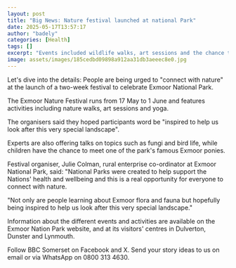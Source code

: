 ```yaml
---
layout: post
title: "Big News: Nature festival launched at national Park"
date: 2025-05-17T13:57:17
author: "badely"
categories: [Health]
tags: []
excerpt: "Events included wildlife walks, art sessions and the chance to meet an Exmoor pony."
image: assets/images/185cedbd09898a912aa31db3aeeec8e0.jpg
---
```


Let's dive into the details: People are being urged to "connect with nature" at the launch of a two-week festival to celebrate Exmoor National Park.

The Exmoor Nature Festival runs from 17 May to 1 June and features activities including nature walks, art sessions and yoga.

The organisers said they hoped participants word be "inspired to help us look after this very special landscape".

Experts are also offering talks on topics such as fungi and bird life, while children have the chance to meet one of the park's famous Exmoor ponies.

Festival organiser, Julie Colman, rural enterprise co-ordinator at Exmoor National Park, said: "National Parks were created to help support the Nations' health and wellbeing and this is a real opportunity for everyone to connect with nature.

"Not only are people learning about Exmoor flora and fauna but hopefully being inspired to help us look after this very special landscape."

Information about the different events and activities are available on the Exmoor Nation Park website, and at its visitors' centres in Dulverton, Dunster and Lynmouth.

Follow BBC Somerset on Facebook and X. Send your story ideas to us on email or via WhatsApp on 0800 313 4630.

